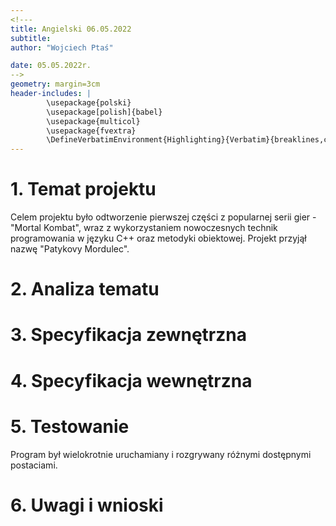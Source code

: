 ```yaml
---
<!---
title: Angielski 06.05.2022
subtitle: 
author: "Wojciech Ptaś"

date: 05.05.2022r.
-->
geometry: margin=3cm
header-includes: |
        \usepackage{polski}
        \usepackage[polish]{babel}
        \usepackage{multicol}
        \usepackage{fvextra}
        \DefineVerbatimEnvironment{Highlighting}{Verbatim}{breaklines,commandchars=\\\{\}}
---
```

# 1. Temat projektu

Celem projektu było odtworzenie pierwszej części z popularnej serii gier - "Mortal Kombat", wraz z wykorzystaniem nowoczesnych technik programowania w języku C++ oraz metodyki obiektowej. Projekt przyjął nazwę "Patykovy Mordulec".

# 2. Analiza tematu

# 3. Specyfikacja zewnętrzna

# 4. Specyfikacja wewnętrzna

# 5. Testowanie
 Program był wielokrotnie uruchamiany i rozgrywany różnymi dostępnymi postaciami.
# 6. Uwagi i wnioski

